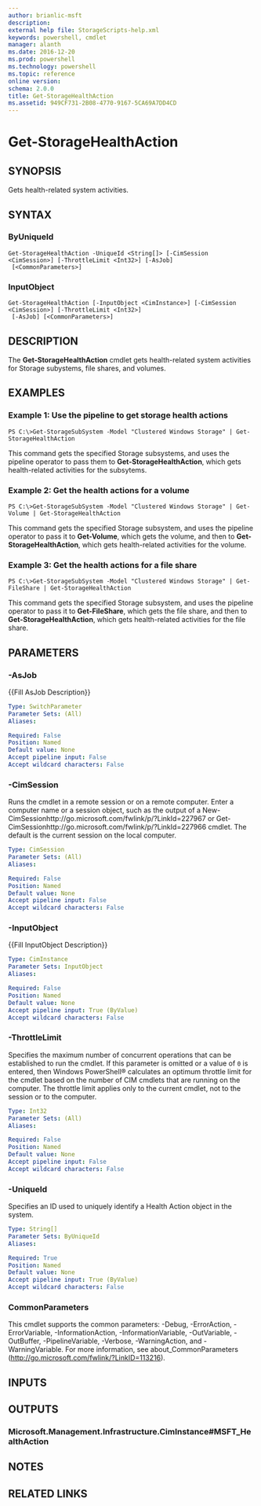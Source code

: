 ```yaml
---
author: brianlic-msft
description: 
external help file: StorageScripts-help.xml
keywords: powershell, cmdlet
manager: alanth
ms.date: 2016-12-20
ms.prod: powershell
ms.technology: powershell
ms.topic: reference
online version: 
schema: 2.0.0
title: Get-StorageHealthAction
ms.assetid: 949CF731-2B08-4770-9167-5CA69A7DD4CD
---
```


# Get-StorageHealthAction

## SYNOPSIS
Gets health-related system activities.

## SYNTAX

### ByUniqueId
```
Get-StorageHealthAction -UniqueId <String[]> [-CimSession <CimSession>] [-ThrottleLimit <Int32>] [-AsJob]
 [<CommonParameters>]
```

### InputObject
```
Get-StorageHealthAction [-InputObject <CimInstance>] [-CimSession <CimSession>] [-ThrottleLimit <Int32>]
 [-AsJob] [<CommonParameters>]
```

## DESCRIPTION
The **Get-StorageHealthAction** cmdlet gets health-related system activities for Storage subystems, file shares, and volumes.

## EXAMPLES

### Example 1: Use the pipeline to get storage health actions
```
PS C:\>Get-StorageSubSystem -Model "Clustered Windows Storage" | Get-StorageHealthAction
```

This command gets the specified Storage subsystems, and uses the pipeline operator to pass them to **Get-StorageHealthAction**, which gets health-related activities for the subsytems.

### Example 2: Get the health actions for a volume
```
PS C:\>Get-StorageSubSystem -Model "Clustered Windows Storage" | Get-Volume | Get-StorageHealthAction
```

This command gets the specified Storage subsystem, and uses the pipeline operator to pass it to **Get-Volume**, which gets the volume, and then to **Get-StorageHealthAction**, which gets health-related activities for the volume.

### Example 3: Get the health actions for a file share
```
PS C:\>Get-StorageSubSystem -Model "Clustered Windows Storage" | Get-FileShare | Get-StorageHealthAction
```

This command gets the specified Storage subsystem, and uses the pipeline operator to pass it to **Get-FileShare**, which gets the file share, and then to **Get-StorageHealthAction**, which gets health-related activities for the file share.

## PARAMETERS

### -AsJob
{{Fill AsJob Description}}

```yaml
Type: SwitchParameter
Parameter Sets: (All)
Aliases: 

Required: False
Position: Named
Default value: None
Accept pipeline input: False
Accept wildcard characters: False
```

### -CimSession
Runs the cmdlet in a remote session or on a remote computer.
Enter a computer name or a session object, such as the output of a New-CimSessionhttp://go.microsoft.com/fwlink/p/?LinkId=227967 or Get-CimSessionhttp://go.microsoft.com/fwlink/p/?LinkId=227966 cmdlet.
The default is the current session on the local computer.

```yaml
Type: CimSession
Parameter Sets: (All)
Aliases: 

Required: False
Position: Named
Default value: None
Accept pipeline input: False
Accept wildcard characters: False
```

### -InputObject
{{Fill InputObject Description}}

```yaml
Type: CimInstance
Parameter Sets: InputObject
Aliases: 

Required: False
Position: Named
Default value: None
Accept pipeline input: True (ByValue)
Accept wildcard characters: False
```

### -ThrottleLimit
Specifies the maximum number of concurrent operations that can be established to run the cmdlet.
If this parameter is omitted or a value of `0` is entered, then Windows PowerShell® calculates an optimum throttle limit for the cmdlet based on the number of CIM cmdlets that are running on the computer.
The throttle limit applies only to the current cmdlet, not to the session or to the computer.

```yaml
Type: Int32
Parameter Sets: (All)
Aliases: 

Required: False
Position: Named
Default value: None
Accept pipeline input: False
Accept wildcard characters: False
```

### -UniqueId
Specifies an ID used to uniquely identify a Health Action object in the system.

```yaml
Type: String[]
Parameter Sets: ByUniqueId
Aliases: 

Required: True
Position: Named
Default value: None
Accept pipeline input: True (ByValue)
Accept wildcard characters: False
```

### CommonParameters
This cmdlet supports the common parameters: -Debug, -ErrorAction, -ErrorVariable, -InformationAction, -InformationVariable, -OutVariable, -OutBuffer, -PipelineVariable, -Verbose, -WarningAction, and -WarningVariable. For more information, see about_CommonParameters (http://go.microsoft.com/fwlink/?LinkID=113216).

## INPUTS

## OUTPUTS

### Microsoft.Management.Infrastructure.CimInstance#MSFT_HealthAction

## NOTES

## RELATED LINKS

